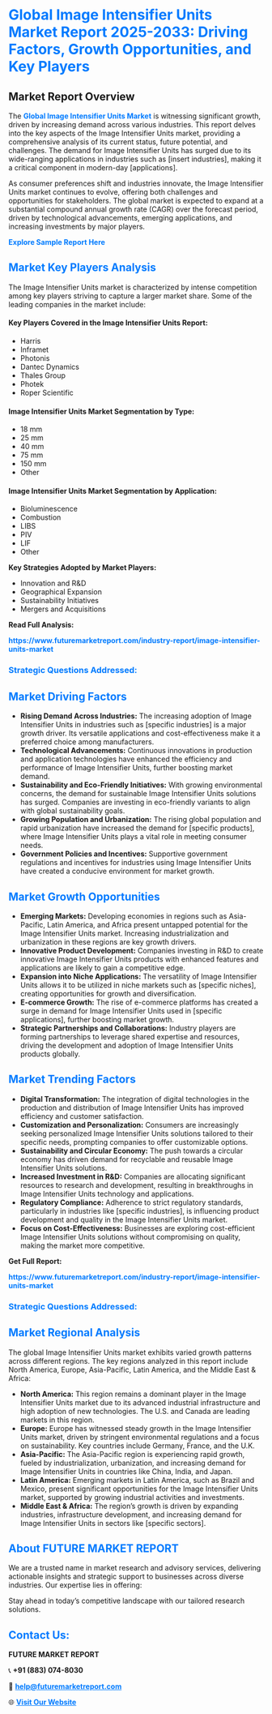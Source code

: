 <h1 style="color: #007BFF;">Global Image Intensifier Units Market Report 2025-2033: Driving Factors, Growth Opportunities, and Key Players</h1>

<section id="overview">
<h2>Market Report Overview</h2>
<p>The <a href="https://www.futuremarketreport.com/industry-report/image-intensifier-units-market" style="color: #007BFF; text-decoration: none;"><strong>Global Image Intensifier Units Market</strong></a> is witnessing significant growth, driven by increasing demand across various industries. This report delves into the key aspects of the Image Intensifier Units market, providing a comprehensive analysis of its current status, future potential, and challenges. The demand for Image Intensifier Units has surged due to its wide-ranging applications in industries such as [insert industries], making it a critical component in modern-day [applications].</p>
<p>As consumer preferences shift and industries innovate, the Image Intensifier Units market continues to evolve, offering both challenges and opportunities for stakeholders. The global market is expected to expand at a substantial compound annual growth rate (CAGR) over the forecast period, driven by technological advancements, emerging applications, and increasing investments by major players.</p>
</section>

<section id="overview">
<p><a href="https://www.futuremarketreport.com/request-sample/reportId=75404" style="color: #007BFF; text-decoration: none;"><strong>Explore Sample Report Here</strong></a></p>
</section>

<section id="key-players">
<h2 style="color: #007BFF;">Market Key Players Analysis</h2>
<p>The Image Intensifier Units market is characterized by intense competition among key players striving to capture a larger market share. Some of the leading companies in the market include:</p>
<h4>Key Players Covered in the Image Intensifier Units Report:</h4>
<ul><li>Harris</li><li>Inframet</li><li>Photonis</li><li>Dantec Dynamics</li><li>Thales Group</li><li>Photek</li><li>Roper Scientific</li></ul>
<h4>Image Intensifier Units Market Segmentation by Type:</h4>
<ul><li>18 mm</li><li>25 mm</li><li>40 mm</li><li>75 mm</li><li>150 mm</li><li>Other</li></ul>

<h4>Image Intensifier Units Market Segmentation by Application:</h4>
<ul><li>Bioluminescence</li><li>Combustion</li><li>LIBS</li><li>PIV</li><li>LIF</li><li>Other</li></ul>
<p><strong>Key Strategies Adopted by Market Players:</strong></p>
<ul>
<li>Innovation and R&D</li>
<li>Geographical Expansion</li>
<li>Sustainability Initiatives</li>
<li>Mergers and Acquisitions</li>
</ul>
</section>

<section>
<p><strong>Read Full Analysis: </strong></p><a href="https://www.futuremarketreport.com/industry-report/image-intensifier-units-market" style="color: #007BFF; text-decoration: none;"><strong>https://www.futuremarketreport.com/industry-report/image-intensifier-units-market</strong></a>
<h3 style="color: #007BFF;">Strategic Questions Addressed:</h3>
</section>

<section id="driving-factors">
<h2 style="color: #007BFF;">Market Driving Factors</h2>
<ul>
<li><strong>Rising Demand Across Industries:</strong> The increasing adoption of Image Intensifier Units in industries such as [specific industries] is a major growth driver. Its versatile applications and cost-effectiveness make it a preferred choice among manufacturers.</li>
<li><strong>Technological Advancements:</strong> Continuous innovations in production and application technologies have enhanced the efficiency and performance of Image Intensifier Units, further boosting market demand.</li>
<li><strong>Sustainability and Eco-Friendly Initiatives:</strong> With growing environmental concerns, the demand for sustainable Image Intensifier Units solutions has surged. Companies are investing in eco-friendly variants to align with global sustainability goals.</li>
<li><strong>Growing Population and Urbanization:</strong> The rising global population and rapid urbanization have increased the demand for [specific products], where Image Intensifier Units plays a vital role in meeting consumer needs.</li>
<li><strong>Government Policies and Incentives:</strong> Supportive government regulations and incentives for industries using Image Intensifier Units have created a conducive environment for market growth.</li>
</ul>
</section>

<section id="growth-opportunities">
<h2 style="color: #007BFF;">Market Growth Opportunities</h2>
<ul>
<li><strong>Emerging Markets:</strong> Developing economies in regions such as Asia-Pacific, Latin America, and Africa present untapped potential for the Image Intensifier Units market. Increasing industrialization and urbanization in these regions are key growth drivers.</li>
<li><strong>Innovative Product Development:</strong> Companies investing in R&D to create innovative Image Intensifier Units products with enhanced features and applications are likely to gain a competitive edge.</li>
<li><strong>Expansion into Niche Applications:</strong> The versatility of Image Intensifier Units allows it to be utilized in niche markets such as [specific niches], creating opportunities for growth and diversification.</li>
<li><strong>E-commerce Growth:</strong> The rise of e-commerce platforms has created a surge in demand for Image Intensifier Units used in [specific applications], further boosting market growth.</li>
<li><strong>Strategic Partnerships and Collaborations:</strong> Industry players are forming partnerships to leverage shared expertise and resources, driving the development and adoption of Image Intensifier Units products globally.</li>
</ul>
</section>

<section id="trending-factors">
<h2 style="color: #007BFF;">Market Trending Factors</h2>
<ul>
<li><strong>Digital Transformation:</strong> The integration of digital technologies in the production and distribution of Image Intensifier Units has improved efficiency and customer satisfaction.</li>
<li><strong>Customization and Personalization:</strong> Consumers are increasingly seeking personalized Image Intensifier Units solutions tailored to their specific needs, prompting companies to offer customizable options.</li>
<li><strong>Sustainability and Circular Economy:</strong> The push towards a circular economy has driven demand for recyclable and reusable Image Intensifier Units solutions.</li>
<li><strong>Increased Investment in R&D:</strong> Companies are allocating significant resources to research and development, resulting in breakthroughs in Image Intensifier Units technology and applications.</li>
<li><strong>Regulatory Compliance:</strong> Adherence to strict regulatory standards, particularly in industries like [specific industries], is influencing product development and quality in the Image Intensifier Units market.</li>
<li><strong>Focus on Cost-Effectiveness:</strong> Businesses are exploring cost-efficient Image Intensifier Units solutions without compromising on quality, making the market more competitive.</li>
</ul>
</section>

<section>
<p><strong>Get Full Report: </strong></p><a href="https://www.futuremarketreport.com/industry-report/image-intensifier-units-market" style="color: #007BFF; text-decoration: none;"><strong>https://www.futuremarketreport.com/industry-report/image-intensifier-units-market</strong></a>
<h3 style="color: #007BFF;">Strategic Questions Addressed:</h3>
</section>


<section id="regional-analysis">
<h2 style="color: #007BFF;">Market Regional Analysis</h2>
<p>The global Image Intensifier Units market exhibits varied growth patterns across different regions. The key regions analyzed in this report include North America, Europe, Asia-Pacific, Latin America, and the Middle East & Africa:</p>
<ul>
<li><strong>North America:</strong> This region remains a dominant player in the Image Intensifier Units market due to its advanced industrial infrastructure and high adoption of new technologies. The U.S. and Canada are leading markets in this region.</li>
<li><strong>Europe:</strong> Europe has witnessed steady growth in the Image Intensifier Units market, driven by stringent environmental regulations and a focus on sustainability. Key countries include Germany, France, and the U.K.</li>
<li><strong>Asia-Pacific:</strong> The Asia-Pacific region is experiencing rapid growth, fueled by industrialization, urbanization, and increasing demand for Image Intensifier Units in countries like China, India, and Japan.</li>
<li><strong>Latin America:</strong> Emerging markets in Latin America, such as Brazil and Mexico, present significant opportunities for the Image Intensifier Units market, supported by growing industrial activities and investments.</li>
<li><strong>Middle East & Africa:</strong> The region’s growth is driven by expanding industries, infrastructure development, and increasing demand for Image Intensifier Units in sectors like [specific sectors].</li>
</ul>
</section>

<footer>
<h2 style="color: #007BFF;">About FUTURE MARKET REPORT</h2>
<p>We are a trusted name in market research and advisory services, delivering actionable insights and strategic support to businesses across diverse industries. Our expertise lies in offering:</p>

<p>Stay ahead in today’s competitive landscape with our tailored research solutions.</p>

<h2 style="color: #007BFF;">Contact Us:</h2>
<p><strong>FUTURE MARKET REPORT</strong></p>
<p>📞 <strong>+91 (883) 074-8030</strong></p>
<p>📧 <strong><a href="mailto:help@futuremarketreport.com" style="color: #007BFF;">help@futuremarketreport.com</a></strong></p>
<p>🌐 <strong><a href="https://www.futuremarketreport.com/" style="color: #007BFF;">Visit Our Website</a></strong></p>
</footer>